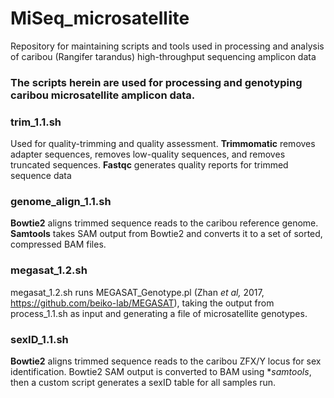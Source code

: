 # MiSeq_microsatellite
Repository for maintaining scripts and tools used in processing and analysis of caribou (Rangifer tarandus) high-throughput sequencing amplicon data


###  The scripts herein are used for processing and genotyping caribou microsatellite amplicon data.


### trim_1.1.sh

Used for quality-trimming and quality assessment. **Trimmomatic** removes adapter sequences, removes low-quality sequences, and removes truncated sequences.  **Fastqc** generates quality reports for trimmed sequence data


### genome_align_1.1.sh

**Bowtie2** aligns trimmed sequence reads to the caribou reference genome. **Samtools** takes SAM output from Bowtie2 and converts it to a set of sorted, compressed BAM files.


### megasat_1.2.sh

megasat_1.2.sh runs MEGASAT_Genotype.pl (Zhan *et al,* 2017, https://github.com/beiko-lab/MEGASAT), taking the output from process_1.1.sh as input and generating a file of microsatellite genotypes.


### sexID_1.1.sh

**Bowtie2** aligns trimmed sequence reads to the caribou ZFX/Y locus for sex identification. Bowtie2 SAM output is converted to BAM using **samtools*, then a custom script generates a sexID table for all samples run.
